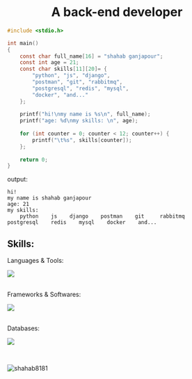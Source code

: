 <h1 align="center">A back-end developer</h1>

```c
#include <stdio.h>

int main()
{
    const char full_name[16] = "shahab ganjapour";
    const int age = 21;
    const char skills[11][20]= {
        "python", "js", "django",
        "postman", "git", "rabbitmq",
        "postgresql", "redis", "mysql",
        "docker", "and..."
    };
    
    printf("hi!\nmy name is %s\n", full_name);
    printf("age: %d\nmy skills: \n", age);
    
    for (int counter = 0; counter < 12; counter++) {
        printf("\t%s", skills[counter]);
    };
    
    return 0;
}
```
output:
```
hi!
my name is shahab ganjapour
age: 21
my skills: 
    python    js    django    postman    git     rabbitmq    postgresql    redis    mysql    docker    and... 
```

<h2 align="left">Skills:</h3>
Languages & Tools: 
<br>
<p align="left">
  <a href="https://skillicons.dev">
    <img src="https://skillicons.dev/icons?i=py,js,c,regex" />
  </a>
</p>
<br>
Frameworks & Softwares: 
<br>
<p align="left">
  <a href="https://skillicons.dev">
    <img src="https://skillicons.dev/icons?i=django,postman,git,rabbitmq,docker" />
  </a>
</p>
<br>
Databases: 
<br>
<p align="left">
  <a href="https://skillicons.dev">
    <img src="https://skillicons.dev/icons?i=postgres,redis,mysql" />
  </a>
</p>
<br>


<p><img align="center" src="https://github-readme-streak-stats.herokuapp.com/?user=shahab8181&" alt="shahab8181" /></p>
